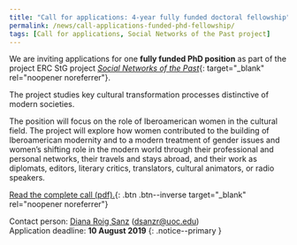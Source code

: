 ```yaml
---
title: "Call for applications: 4-year fully funded doctoral fellowship"
permalink: /news/call-applications-funded-phd-fellowship/
tags: [Call for applications, Social Networks of the Past project]
---
```

We are inviting applications for one **fully funded PhD position** as part of the project ERC StG project [*Social Networks of the Past*](/projects/#social-networks-of-the-past-mapping-hispanic-and-lusophone-literary-modernity-1898-1959){: target="_blank" rel="noopener noreferrer"}.  

The project studies key cultural transformation processes distinctive of modern societies.

The position will focus on the role of Iberoamerican women in the cultural field. The project will explore how women contributed to the building of Iberoamerican modernity and to a modern treatment of gender issues and women’s shifting role in the modern world through their professional and personal networks, their travels and stays abroad, and their work as diplomats, editors, literary critics, translators, cultural animators, or radio speakers.


[Read the complete call (pdf).](/assets/docs/call-phd_iberoamerican_women_eng.pdf){: .btn .btn--inverse target="_blank" rel="noopener noreferrer"}

Contact person: [Diana Roig Sanz](/team/researchers/diana-roig/) (dsanzr@uoc.edu)  
Application deadline: **10 August 2019**
{: .notice--primary }
